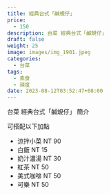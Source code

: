 ```yaml
---
title: 經典台式「鹹蜆仔」
price:
  - 150
description: 台菜 經典台式「鹹蜆仔」
draft: false
weight: 25
image: images/img_1901.jpeg
categories:
  - 台菜
tags:
  - 素食
  - 辣度
date: 2023-08-12T03:52:47+08:00
---
```


台菜 經典台式「鹹蜆仔」 簡介

可搭配以下加點

- 涼拌小菜  NT 90
- 白飯 NT 15
- 奶汁濃湯 NT 30
- 紅茶  NT 50
- 美式咖啡 NT 50
- 可樂 NT 50

